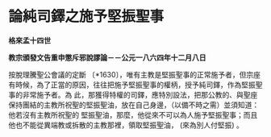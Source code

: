 # 論純司鐸之施予堅振聖事


**格來孟十四世**

**教宗頒發文告重申懲斥邪說謬論－－公元一八六四年十二月八日**





按脫理騰聖公會議的定斷 
〔*1630〕，唯有主教是堅振聖事的正常施予者，但宗座有時候，為了正當的原因，往往把施予堅振聖事的權柄，授予純司鐸，作為堅振聖事的非常施予者。為
此，那獲得特權的司鐸，應特別設法，把那公教的、與聖座保持團結的主教所祝聖的堅振聖油，放在自己身邊，（以備不時之需）並須知道：他若沒有主教所祝聖的
堅振聖油，那麼，他從來不可以為人施予堅振聖事；而且他也不能從異端教或拆散的主教那裡，領取堅振聖油， (來為別人付堅振) 。

